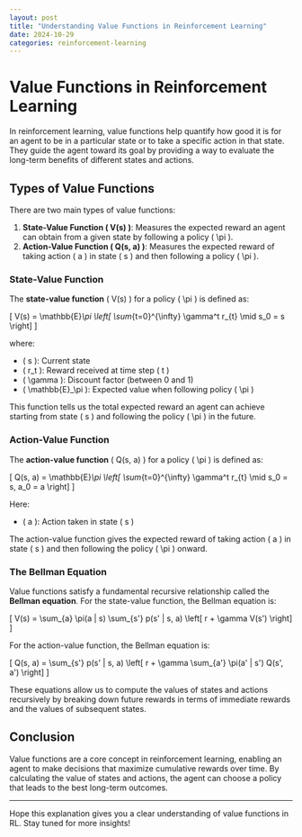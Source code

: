 ```yaml
---
layout: post
title: "Understanding Value Functions in Reinforcement Learning"
date: 2024-10-29
categories: reinforcement-learning
---
```


# Value Functions in Reinforcement Learning

In reinforcement learning, value functions help quantify how good it is for an agent to be in a particular state or to take a specific action in that state. They guide the agent toward its goal by providing a way to evaluate the long-term benefits of different states and actions.

## Types of Value Functions

There are two main types of value functions:

1. **State-Value Function \( V(s) \)**: Measures the expected reward an agent can obtain from a given state by following a policy \( \pi \).
2. **Action-Value Function \( Q(s, a) \)**: Measures the expected reward of taking action \( a \) in state \( s \) and then following a policy \( \pi \).

### State-Value Function

The **state-value function** \( V(s) \) for a policy \( \pi \) is defined as:

\[
V(s) = \mathbb{E}_\pi \left[ \sum_{t=0}^{\infty} \gamma^t r_{t} \mid s_0 = s \right]
\]

where:
- \( s \): Current state
- \( r_t \): Reward received at time step \( t \)
- \( \gamma \): Discount factor (between 0 and 1)
- \( \mathbb{E}_\pi \): Expected value when following policy \( \pi \)

This function tells us the total expected reward an agent can achieve starting from state \( s \) and following the policy \( \pi \) in the future.

### Action-Value Function

The **action-value function** \( Q(s, a) \) for a policy \( \pi \) is defined as:

\[
Q(s, a) = \mathbb{E}_\pi \left[ \sum_{t=0}^{\infty} \gamma^t r_{t} \mid s_0 = s, a_0 = a \right]
\]

Here:
- \( a \): Action taken in state \( s \)

The action-value function gives the expected reward of taking action \( a \) in state \( s \) and then following the policy \( \pi \) onward.

### The Bellman Equation

Value functions satisfy a fundamental recursive relationship called the **Bellman equation**. For the state-value function, the Bellman equation is:

\[
V(s) = \sum_{a} \pi(a | s) \sum_{s'} p(s' | s, a) \left[ r + \gamma V(s') \right]
\]

For the action-value function, the Bellman equation is:

\[
Q(s, a) = \sum_{s'} p(s' | s, a) \left[ r + \gamma \sum_{a'} \pi(a' | s') Q(s', a') \right]
\]

These equations allow us to compute the values of states and actions recursively by breaking down future rewards in terms of immediate rewards and the values of subsequent states.

## Conclusion

Value functions are a core concept in reinforcement learning, enabling an agent to make decisions that maximize cumulative rewards over time. By calculating the value of states and actions, the agent can choose a policy that leads to the best long-term outcomes.

---

Hope this explanation gives you a clear understanding of value functions in RL. Stay tuned for more insights!

